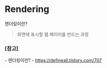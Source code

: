 # Rendering

렌더링이란?
> 화면에 표시할 웹 페이지를 만드는 과정


### [참고] <br>
  *-* 렌더링이란? - https://defineall.tistory.com/707 <br>